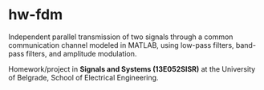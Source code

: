 # hw-fdm
Independent parallel transmission of two signals through a common communication channel modeled in MATLAB, using low-pass filters, band-pass filters, and amplitude modulation.

Homework/project in **Signals and Systems (13E052SISR)** at the University of Belgrade, School of Electrical Engineering.

